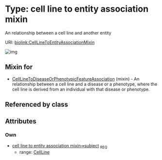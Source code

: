 
# Type: cell line to entity association mixin


An relationship between a cell line and another entity

URI: [biolink:CellLineToEntityAssociationMixin](https://w3id.org/biolink/vocab/CellLineToEntityAssociationMixin)


![img](http://yuml.me/diagram/nofunky;dir:TB/class/[CellLine]<subject%201..1-%20[CellLineToEntityAssociationMixin],[CellLineToDiseaseOrPhenotypicFeatureAssociation]uses%20-.->[CellLineToEntityAssociationMixin],[CellLineToDiseaseOrPhenotypicFeatureAssociation],[CellLine])

## Mixin for

 * [CellLineToDiseaseOrPhenotypicFeatureAssociation](CellLineToDiseaseOrPhenotypicFeatureAssociation.md) (mixin)  - An relationship between a cell line and a disease or a phenotype, where the cell line is derived from an individual with that disease or phenotype.

## Referenced by class


## Attributes


### Own

 * [cell line to entity association mixin➞subject](cell_line_to_entity_association_mixin_subject.md)  <sub>REQ</sub>
    * range: [CellLine](CellLine.md)
